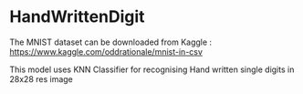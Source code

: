 # HandWrittenDigit

The MNIST dataset can be downloaded from Kaggle : https://www.kaggle.com/oddrationale/mnist-in-csv

This model uses KNN Classifier for recognising Hand written single digits in 28x28 res image
